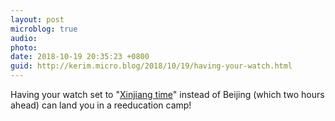 ```yaml
---
layout: post
microblog: true
audio: 
photo: 
date: 2018-10-19 20:35:23 +0800
guid: http://kerim.micro.blog/2018/10/19/having-your-watch.html
---
```

Having your watch set to "[Xinjiang time](https://omny.fm/shows/the-little-red-podcast/xi-jinping-s-war-on-uighurs-part-2-the-new-frontie)" instead of Beijing (which two hours ahead) can land you in a reeducation camp!
